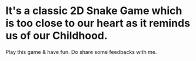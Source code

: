 # It's a classic 2D Snake Game which is too close to our heart as it reminds us of our Childhood.
Play this game & have fun.
Do share some feedbacks with me.
 
